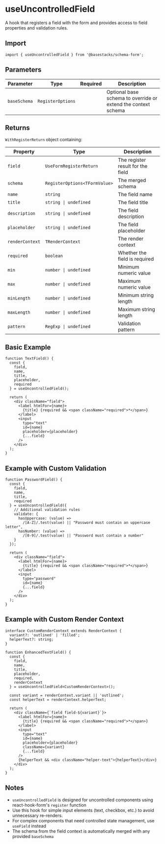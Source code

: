 # useUncontrolledField

A hook that registers a field with the form and provides access to field properties and validation rules.

## Import

```tsx
import { useUncontrolledField } from '@basestacks/schema-form';
```

## Parameters

| Parameter | Type | Required | Description |
|-----------|------|:--------:|-------------|
| `baseSchema` | `RegisterOptions` | | Optional base schema to override or extend the context schema |

## Returns

`WithRegisterReturn` object containing:

| Property | Type | Description |
|----------|------|-------------|
| `field` | `UseFormRegisterReturn` | The register result for the field |
| `schema` | `RegisterOptions<TFormValue>` | The merged schema |
| `name` | `string` | The field name |
| `title` | `string \| undefined` | The field title |
| `description` | `string \| undefined` | The field description |
| `placeholder` | `string \| undefined` | The field placeholder |
| `renderContext` | `TRenderContext` | The render context |
| `required` | `boolean` | Whether the field is required |
| `min` | `number \| undefined` | Minimum numeric value |
| `max` | `number \| undefined` | Maximum numeric value |
| `minLength` | `number \| undefined` | Minimum string length |
| `maxLength` | `number \| undefined` | Maximum string length |
| `pattern` | `RegExp \| undefined` | Validation pattern |

## Basic Example

```tsx
function TextField() {
  const { 
    field, 
    name, 
    title, 
    placeholder, 
    required 
  } = useUncontrolledField();
  
  return (
    <div className="field">
      <label htmlFor={name}>
        {title} {required && <span className="required">*</span>}
      </label>
      <input
        type="text"
        id={name}
        placeholder={placeholder}
        {...field}
      />
    </div>
  );
}
```

## Example with Custom Validation

```tsx
function PasswordField() {
  const { 
    field, 
    name, 
    title, 
    required 
  } = useUncontrolledField({
    // Additional validation rules
    validate: {
      hasUppercase: (value) => 
        /[A-Z]/.test(value) || "Password must contain an uppercase letter",
      hasNumber: (value) => 
        /[0-9]/.test(value) || "Password must contain a number"
    }
  });
  
  return (
    <div className="field">
      <label htmlFor={name}>
        {title} {required && <span className="required">*</span>}
      </label>
      <input
        type="password"
        id={name}
        {...field}
      />
    </div>
  );
}
```

## Example with Custom Render Context

```tsx
interface CustomRenderContext extends RenderContext {
  variant?: 'outlined' | 'filled';
  helperText?: string;
}

function EnhancedTextField() {
  const { 
    field, 
    name, 
    title, 
    placeholder,
    required, 
    renderContext 
  } = useUncontrolledField<CustomRenderContext>();
  
  const variant = renderContext.variant || 'outlined';
  const helperText = renderContext.helperText;
  
  return (
    <div className={`field field-${variant}`}>
      <label htmlFor={name}>
        {title} {required && <span className="required">*</span>}
      </label>
      <input
        type="text"
        id={name}
        placeholder={placeholder}
        className={variant}
        {...field}
      />
      {helperText && <div className="helper-text">{helperText}</div>}
    </div>
  );
}
```

## Notes

- `useUncontrolledField` is designed for uncontrolled components using react-hook-form's `register` function
- Use this hook for simple input elements (text, checkbox, etc.) to avoid unnecessary re-renders.
- For complex components that need controlled state management, use `useField` instead
- The schema from the field context is automatically merged with any provided `baseSchema`
